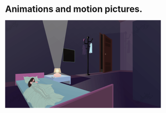 # Animations and motion pictures.

![This is an image](https://github.com/MohsinIsam/Portfolio/blob/3010a21c99dd8aef2d024123f2b55795c697cd9f/Art/Animation/A%20dark,%20mysterious%20demon%20lurks%20in%20the%20shadows%20done.gif)

